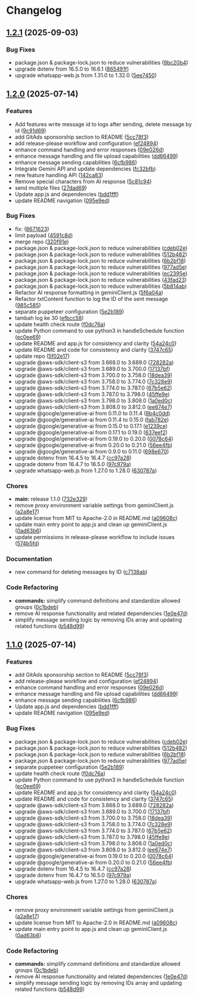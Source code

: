 # Changelog

## [1.2.1](https://github.com/nestorzamili/WhatsApp-Web-JS/compare/v1.2.0...v1.2.1) (2025-09-03)


### Bug Fixes

* package.json & package-lock.json to reduce vulnerabilities ([9bc20b4](https://github.com/nestorzamili/WhatsApp-Web-JS/commit/9bc20b406f75961b497279fc5f6ac5511a583016))
* upgrade dotenv from 16.5.0 to 16.6.1 ([865491f](https://github.com/nestorzamili/WhatsApp-Web-JS/commit/865491f4314960a42c9996b5aee459310cd9b6e1))
* upgrade whatsapp-web.js from 1.31.0 to 1.32.0 ([5ee7450](https://github.com/nestorzamili/WhatsApp-Web-JS/commit/5ee74509535c6a2dbf6418082fa7f233c28bd075))

## [1.2.0](https://github.com/nestorzamili/WhatsApp-Web-JS/compare/v1.1.0...v1.2.0) (2025-07-14)


### Features

* Add features write message id to logs after sending, delete message by id ([9c91d69](https://github.com/nestorzamili/WhatsApp-Web-JS/commit/9c91d696a28e1ae7428e2b34ee7670c70f3bb79e))
* add GitAds sponsorship section to README ([5cc78f3](https://github.com/nestorzamili/WhatsApp-Web-JS/commit/5cc78f386889e33ea3571ba8898e74f74719706b))
* add release-please workflow and configuration ([ef24894](https://github.com/nestorzamili/WhatsApp-Web-JS/commit/ef24894539f791b74789189138158714859a629a))
* enhance command handling and error responses ([09e026d](https://github.com/nestorzamili/WhatsApp-Web-JS/commit/09e026d9d0b8ce10a261dec4828d819ba383947a))
* enhance message handling and file upload capabilities ([dd66499](https://github.com/nestorzamili/WhatsApp-Web-JS/commit/dd66499e99f598000ce93fa680ee88fb97c87ed7))
* enhance message sending capabilities ([6cfb986](https://github.com/nestorzamili/WhatsApp-Web-JS/commit/6cfb986fcbbed56f7ade4af8f7b14ee7d792511a))
* Integrate Gemini API and update dependencies ([fc32bfb](https://github.com/nestorzamili/WhatsApp-Web-JS/commit/fc32bfbfac11e1fa3df5191b9537e7426546cd68))
* new feature handling API ([142ca83](https://github.com/nestorzamili/WhatsApp-Web-JS/commit/142ca8309aaf0da56d8bd980fa5ece7d38262d3b))
* Remove special characters from AI response ([5c81c94](https://github.com/nestorzamili/WhatsApp-Web-JS/commit/5c81c944e7f598f81ff9ac2a8d3e30deecdc3466))
* send multiple files ([27dad69](https://github.com/nestorzamili/WhatsApp-Web-JS/commit/27dad695e2caa800b50a59a87d767ffbfa9c57c4))
* Update app.js and dependencies ([bdd1fff](https://github.com/nestorzamili/WhatsApp-Web-JS/commit/bdd1fff5ea022c7cc47adee0cd6e47537ed1fd62))
* update README navigation ([095e9ed](https://github.com/nestorzamili/WhatsApp-Web-JS/commit/095e9ed3090306ac41d333ae3daf49c3c4c6b16f))


### Bug Fixes

* fix:  ([8671623](https://github.com/nestorzamili/WhatsApp-Web-JS/commit/86716239524a1999a4db4a4fd625f00a0a6e3102))
* limit payload ([4591c8d](https://github.com/nestorzamili/WhatsApp-Web-JS/commit/4591c8daf5944e74e6052b0204d1de4babb83fca))
* merge repo ([320f91e](https://github.com/nestorzamili/WhatsApp-Web-JS/commit/320f91e871a15776265f9eaa5392641688ddf81f))
* package.json & package-lock.json to reduce vulnerabilities ([cdeb02e](https://github.com/nestorzamili/WhatsApp-Web-JS/commit/cdeb02e43a2d81c597e336d67e1d209ac765c12a))
* package.json & package-lock.json to reduce vulnerabilities ([512b482](https://github.com/nestorzamili/WhatsApp-Web-JS/commit/512b4827deb087deb320c60ecc1cdf3dfbc00977))
* package.json & package-lock.json to reduce vulnerabilities ([6b2bf18](https://github.com/nestorzamili/WhatsApp-Web-JS/commit/6b2bf184b1ee9657b9ee3637d2bfe07098671bc2))
* package.json & package-lock.json to reduce vulnerabilities ([977ad5e](https://github.com/nestorzamili/WhatsApp-Web-JS/commit/977ad5eea85c8c86830825764ec4f3d1d238ca90))
* package.json & package-lock.json to reduce vulnerabilities ([ec2395e](https://github.com/nestorzamili/WhatsApp-Web-JS/commit/ec2395e4c2962792d3e55f2b3ce8ff17877ec5e3))
* package.json & package-lock.json to reduce vulnerabilities ([43fad23](https://github.com/nestorzamili/WhatsApp-Web-JS/commit/43fad23ce530bd827fd185173d4fbf474b68bf52))
* package.json & package-lock.json to reduce vulnerabilities ([5b814ab](https://github.com/nestorzamili/WhatsApp-Web-JS/commit/5b814abdba06948824c23810461d025f90db849d))
* Refactor AI response formatting in geminiClient.js ([5f6a04a](https://github.com/nestorzamili/WhatsApp-Web-JS/commit/5f6a04a8e53f1630380620450ce516eeebf8ad2d))
* Refactor txtContent function to log the ID of the sent message ([985c585](https://github.com/nestorzamili/WhatsApp-Web-JS/commit/985c5857527fd5937292467faf77ccaeb5c0dd91))
* separate puppeteer configuration ([5e2b189](https://github.com/nestorzamili/WhatsApp-Web-JS/commit/5e2b1892a97bb38705e30e677915d7ef31adb67b))
* tambah log ke 30 ([efbcc58](https://github.com/nestorzamili/WhatsApp-Web-JS/commit/efbcc585de39a903d4a5df492721acaab59ef587))
* update health check route ([f0dc76a](https://github.com/nestorzamili/WhatsApp-Web-JS/commit/f0dc76a41b64bf6af68ccd008c6104b97c481b89))
* update Python command to use python3 in handleSchedule function ([ec0ee69](https://github.com/nestorzamili/WhatsApp-Web-JS/commit/ec0ee697cd02d031cdcecd796b7fef1aa93125c6))
* update README and app.js for consistency and clarity ([54a24c0](https://github.com/nestorzamili/WhatsApp-Web-JS/commit/54a24c0162254c644dd38dc0dfb97ba00fe33e1f))
* update README and code for consistency and clarity ([3747c65](https://github.com/nestorzamili/WhatsApp-Web-JS/commit/3747c6569fa365f8f68b84a3c7462dde2d9ce2fd))
* update repo ([5f02e17](https://github.com/nestorzamili/WhatsApp-Web-JS/commit/5f02e175c5b24ade06f9fb6338e433bddfe73d1e))
* upgrade @aws-sdk/client-s3 from 3.668.0 to 3.689.0 ([728282a](https://github.com/nestorzamili/WhatsApp-Web-JS/commit/728282ad0d690abf4885b525bc698ab98b624772))
* upgrade @aws-sdk/client-s3 from 3.689.0 to 3.700.0 ([17137bf](https://github.com/nestorzamili/WhatsApp-Web-JS/commit/17137bfe084c42554fcaddd1ff7b72ecd0093257))
* upgrade @aws-sdk/client-s3 from 3.700.0 to 3.758.0 ([18dea39](https://github.com/nestorzamili/WhatsApp-Web-JS/commit/18dea39621b0f2dbc7a3f86776ee804f2f9de832))
* upgrade @aws-sdk/client-s3 from 3.758.0 to 3.774.0 ([7c328e9](https://github.com/nestorzamili/WhatsApp-Web-JS/commit/7c328e905e3953485a5c5d15b253b8b517b23715))
* upgrade @aws-sdk/client-s3 from 3.774.0 to 3.787.0 ([67b5e62](https://github.com/nestorzamili/WhatsApp-Web-JS/commit/67b5e624617e56c0ac4d7ec84de5ac26bd74f9aa))
* upgrade @aws-sdk/client-s3 from 3.787.0 to 3.798.0 ([45ffe9e](https://github.com/nestorzamili/WhatsApp-Web-JS/commit/45ffe9ee5969b0c5ce6b46b6df771ade83c2bbd5))
* upgrade @aws-sdk/client-s3 from 3.798.0 to 3.808.0 ([1a0ed0c](https://github.com/nestorzamili/WhatsApp-Web-JS/commit/1a0ed0c076a6c18382a0a43e3f67079d667bbb17))
* upgrade @aws-sdk/client-s3 from 3.808.0 to 3.812.0 ([ee674e7](https://github.com/nestorzamili/WhatsApp-Web-JS/commit/ee674e7f8f2240a68e7fdab99054cdf5448407c9))
* upgrade @google/generative-ai from 0.11.0 to 0.11.4 ([8b4c0dd](https://github.com/nestorzamili/WhatsApp-Web-JS/commit/8b4c0dd2928eeaffdc20c3d058ad1f9f90bf0592))
* upgrade @google/generative-ai from 0.11.4 to 0.15.0 ([fab782e](https://github.com/nestorzamili/WhatsApp-Web-JS/commit/fab782ee6f41325b26d5b267f9ac0e700c04c36d))
* upgrade @google/generative-ai from 0.15.0 to 0.17.1 ([e1239ce](https://github.com/nestorzamili/WhatsApp-Web-JS/commit/e1239ceb3fd00dc29ccf0df3d763f39b97c42231))
* upgrade @google/generative-ai from 0.17.1 to 0.19.0 ([637eef2](https://github.com/nestorzamili/WhatsApp-Web-JS/commit/637eef21e83296ee71e2dedcbaf02ab2f2bf290e))
* upgrade @google/generative-ai from 0.19.0 to 0.20.0 ([0078c64](https://github.com/nestorzamili/WhatsApp-Web-JS/commit/0078c647dae0e192cd525d1d189aba6916b35066))
* upgrade @google/generative-ai from 0.20.0 to 0.21.0 ([56ee4fb](https://github.com/nestorzamili/WhatsApp-Web-JS/commit/56ee4fb496e0dffd02948a5bfcf7b3f70838ad17))
* upgrade @google/generative-ai from 0.9.0 to 0.11.0 ([698e670](https://github.com/nestorzamili/WhatsApp-Web-JS/commit/698e670b81f9f88be2c092a7e6c490d598b1e940))
* upgrade dotenv from 16.4.5 to 16.4.7 ([cc97a28](https://github.com/nestorzamili/WhatsApp-Web-JS/commit/cc97a287d01546cbcd61ba3b89a13548bb649910))
* upgrade dotenv from 16.4.7 to 16.5.0 ([97c979a](https://github.com/nestorzamili/WhatsApp-Web-JS/commit/97c979aacd1b10a9d1fa781dd907c9de09788084))
* upgrade whatsapp-web.js from 1.27.0 to 1.28.0 ([630787a](https://github.com/nestorzamili/WhatsApp-Web-JS/commit/630787a483924ba2eace71a13bac4625998eecee))


### Chores

* **main:** release 1.1.0 ([732e329](https://github.com/nestorzamili/WhatsApp-Web-JS/commit/732e3298eb439013e493d408e66b7f8d31b1a5b5))
* remove proxy environment variable settings from geminiClient.js ([a2a8e17](https://github.com/nestorzamili/WhatsApp-Web-JS/commit/a2a8e17b8ecb5874a956ac590dedea008d48fd86))
* update license from MIT to Apache-2.0 in README.md ([a09608c](https://github.com/nestorzamili/WhatsApp-Web-JS/commit/a09608cab61b09793a5556fcb40bbb037b3388d5))
* update main entry point to app.js and clean up geminiClient.js ([0ad63b6](https://github.com/nestorzamili/WhatsApp-Web-JS/commit/0ad63b68eacbcd4d4a7957fb760030614c94f840))
* update permissions in release-please workflow to include issues ([574b5fd](https://github.com/nestorzamili/WhatsApp-Web-JS/commit/574b5fd198ccf4c44060d1e6aacbaeee5d9d0c43))


### Documentation

* new command for deleting messages by ID ([c7138ab](https://github.com/nestorzamili/WhatsApp-Web-JS/commit/c7138ab68ada9f2243b7376227200eff9d03e5b5))


### Code Refactoring

* **commands:** simplify command definitions and standardize allowed groups ([0c1bdeb](https://github.com/nestorzamili/WhatsApp-Web-JS/commit/0c1bdebe4d6f3af884a7e4b03587565920e407b4))
* remove AI response functionality and related dependencies ([1e0e47d](https://github.com/nestorzamili/WhatsApp-Web-JS/commit/1e0e47dc02b6386ab6da2e51111d8da7208e1e1b))
* simplify message sending logic by removing IDs array and updating related functions ([b548d99](https://github.com/nestorzamili/WhatsApp-Web-JS/commit/b548d99591d94974e6fd1ff37b272cbea72329bf))

## [1.1.0](https://github.com/nestorzamili/WhatsApp-Web-JS/compare/v1.0.0...v1.1.0) (2025-07-14)


### Features

* add GitAds sponsorship section to README ([5cc78f3](https://github.com/nestorzamili/WhatsApp-Web-JS/commit/5cc78f386889e33ea3571ba8898e74f74719706b))
* add release-please workflow and configuration ([ef24894](https://github.com/nestorzamili/WhatsApp-Web-JS/commit/ef24894539f791b74789189138158714859a629a))
* enhance command handling and error responses ([09e026d](https://github.com/nestorzamili/WhatsApp-Web-JS/commit/09e026d9d0b8ce10a261dec4828d819ba383947a))
* enhance message handling and file upload capabilities ([dd66499](https://github.com/nestorzamili/WhatsApp-Web-JS/commit/dd66499e99f598000ce93fa680ee88fb97c87ed7))
* enhance message sending capabilities ([6cfb986](https://github.com/nestorzamili/WhatsApp-Web-JS/commit/6cfb986fcbbed56f7ade4af8f7b14ee7d792511a))
* Update app.js and dependencies ([bdd1fff](https://github.com/nestorzamili/WhatsApp-Web-JS/commit/bdd1fff5ea022c7cc47adee0cd6e47537ed1fd62))
* update README navigation ([095e9ed](https://github.com/nestorzamili/WhatsApp-Web-JS/commit/095e9ed3090306ac41d333ae3daf49c3c4c6b16f))


### Bug Fixes

* package.json & package-lock.json to reduce vulnerabilities ([cdeb02e](https://github.com/nestorzamili/WhatsApp-Web-JS/commit/cdeb02e43a2d81c597e336d67e1d209ac765c12a))
* package.json & package-lock.json to reduce vulnerabilities ([512b482](https://github.com/nestorzamili/WhatsApp-Web-JS/commit/512b4827deb087deb320c60ecc1cdf3dfbc00977))
* package.json & package-lock.json to reduce vulnerabilities ([6b2bf18](https://github.com/nestorzamili/WhatsApp-Web-JS/commit/6b2bf184b1ee9657b9ee3637d2bfe07098671bc2))
* package.json & package-lock.json to reduce vulnerabilities ([977ad5e](https://github.com/nestorzamili/WhatsApp-Web-JS/commit/977ad5eea85c8c86830825764ec4f3d1d238ca90))
* separate puppeteer configuration ([5e2b189](https://github.com/nestorzamili/WhatsApp-Web-JS/commit/5e2b1892a97bb38705e30e677915d7ef31adb67b))
* update health check route ([f0dc76a](https://github.com/nestorzamili/WhatsApp-Web-JS/commit/f0dc76a41b64bf6af68ccd008c6104b97c481b89))
* update Python command to use python3 in handleSchedule function ([ec0ee69](https://github.com/nestorzamili/WhatsApp-Web-JS/commit/ec0ee697cd02d031cdcecd796b7fef1aa93125c6))
* update README and app.js for consistency and clarity ([54a24c0](https://github.com/nestorzamili/WhatsApp-Web-JS/commit/54a24c0162254c644dd38dc0dfb97ba00fe33e1f))
* update README and code for consistency and clarity ([3747c65](https://github.com/nestorzamili/WhatsApp-Web-JS/commit/3747c6569fa365f8f68b84a3c7462dde2d9ce2fd))
* upgrade @aws-sdk/client-s3 from 3.668.0 to 3.689.0 ([728282a](https://github.com/nestorzamili/WhatsApp-Web-JS/commit/728282ad0d690abf4885b525bc698ab98b624772))
* upgrade @aws-sdk/client-s3 from 3.689.0 to 3.700.0 ([17137bf](https://github.com/nestorzamili/WhatsApp-Web-JS/commit/17137bfe084c42554fcaddd1ff7b72ecd0093257))
* upgrade @aws-sdk/client-s3 from 3.700.0 to 3.758.0 ([18dea39](https://github.com/nestorzamili/WhatsApp-Web-JS/commit/18dea39621b0f2dbc7a3f86776ee804f2f9de832))
* upgrade @aws-sdk/client-s3 from 3.758.0 to 3.774.0 ([7c328e9](https://github.com/nestorzamili/WhatsApp-Web-JS/commit/7c328e905e3953485a5c5d15b253b8b517b23715))
* upgrade @aws-sdk/client-s3 from 3.774.0 to 3.787.0 ([67b5e62](https://github.com/nestorzamili/WhatsApp-Web-JS/commit/67b5e624617e56c0ac4d7ec84de5ac26bd74f9aa))
* upgrade @aws-sdk/client-s3 from 3.787.0 to 3.798.0 ([45ffe9e](https://github.com/nestorzamili/WhatsApp-Web-JS/commit/45ffe9ee5969b0c5ce6b46b6df771ade83c2bbd5))
* upgrade @aws-sdk/client-s3 from 3.798.0 to 3.808.0 ([1a0ed0c](https://github.com/nestorzamili/WhatsApp-Web-JS/commit/1a0ed0c076a6c18382a0a43e3f67079d667bbb17))
* upgrade @aws-sdk/client-s3 from 3.808.0 to 3.812.0 ([ee674e7](https://github.com/nestorzamili/WhatsApp-Web-JS/commit/ee674e7f8f2240a68e7fdab99054cdf5448407c9))
* upgrade @google/generative-ai from 0.19.0 to 0.20.0 ([0078c64](https://github.com/nestorzamili/WhatsApp-Web-JS/commit/0078c647dae0e192cd525d1d189aba6916b35066))
* upgrade @google/generative-ai from 0.20.0 to 0.21.0 ([56ee4fb](https://github.com/nestorzamili/WhatsApp-Web-JS/commit/56ee4fb496e0dffd02948a5bfcf7b3f70838ad17))
* upgrade dotenv from 16.4.5 to 16.4.7 ([cc97a28](https://github.com/nestorzamili/WhatsApp-Web-JS/commit/cc97a287d01546cbcd61ba3b89a13548bb649910))
* upgrade dotenv from 16.4.7 to 16.5.0 ([97c979a](https://github.com/nestorzamili/WhatsApp-Web-JS/commit/97c979aacd1b10a9d1fa781dd907c9de09788084))
* upgrade whatsapp-web.js from 1.27.0 to 1.28.0 ([630787a](https://github.com/nestorzamili/WhatsApp-Web-JS/commit/630787a483924ba2eace71a13bac4625998eecee))


### Chores

* remove proxy environment variable settings from geminiClient.js ([a2a8e17](https://github.com/nestorzamili/WhatsApp-Web-JS/commit/a2a8e17b8ecb5874a956ac590dedea008d48fd86))
* update license from MIT to Apache-2.0 in README.md ([a09608c](https://github.com/nestorzamili/WhatsApp-Web-JS/commit/a09608cab61b09793a5556fcb40bbb037b3388d5))
* update main entry point to app.js and clean up geminiClient.js ([0ad63b6](https://github.com/nestorzamili/WhatsApp-Web-JS/commit/0ad63b68eacbcd4d4a7957fb760030614c94f840))


### Code Refactoring

* **commands:** simplify command definitions and standardize allowed groups ([0c1bdeb](https://github.com/nestorzamili/WhatsApp-Web-JS/commit/0c1bdebe4d6f3af884a7e4b03587565920e407b4))
* remove AI response functionality and related dependencies ([1e0e47d](https://github.com/nestorzamili/WhatsApp-Web-JS/commit/1e0e47dc02b6386ab6da2e51111d8da7208e1e1b))
* simplify message sending logic by removing IDs array and updating related functions ([b548d99](https://github.com/nestorzamili/WhatsApp-Web-JS/commit/b548d99591d94974e6fd1ff37b272cbea72329bf))
